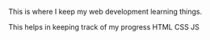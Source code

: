 This is where I keep my web development learning things.

This helps in keeping track of my progress
HTML 
CSS
JS































